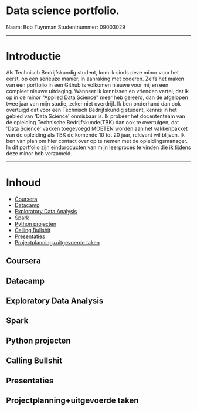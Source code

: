 # Data science portfolio. 
Naam: Bob Tuynman Studentnummer: 09003029
- - - -

# Introductie
Als Technisch Bedrijfskundig student, kom ik sinds deze minor voor het eerst, op een serieuze manier, in aanraking met coderen. Zelfs het maken van een portfolio in een Github is volkomen nieuwe voor mij en een compleet nieuwe uitdaging. Wanneer ik kennissen en vrienden vertel, dat ik op in de minor "Applied Data Science" meer heb geleerd, dan de afgelopen twee jaar van mijn studie, zeker niet overdrijf. Ik ben onderhand dan ook overtuigd dat voor een Technisch Bedrijfskundig student, kennis in het gebied van 'Data Science' onmisbaar is. Ik probeer het docententeam van de opleiding Technische Bedrijfskunde(TBK) dan ook te overtuigen, dat 'Data Science' vakken toegevoegd MOETEN worden aan het vakkenpakket van de opleiding als TBK de komende 10 tot 20 jaar, relevant wil blijven. Ik ben van plan om hier contact over op te nemen met de opleidingsmanager.
In dit portfolio zijn eindproducten van mijn leerproces te vinden die ik tijdens deze minor heb verzameld.
- - - -

# Inhoud 
* [Coursera](#Coursera)
* [Datacamp](#Datacamp)
* [Exploratory Data Analysis](#Exploratory_Data_Analysis)
* [Spark](#Spark)
* [Python projecten](#Python_projecten) 
* [Calling Bullshit](#Calling_Bullshit)  
* [Presentaties](#Presentaties)
* [Projectplanning+uitgevoerde taken](#Projectplanning+uitgevoerde_taken)
 
## Coursera <a name="Coursera"></a>
## Datacamp <a name="Datacamp"></a>
## Exploratory Data Analysis <a name="Exploratory_Data_Analysis"></a>
## Spark <a name="Spark"></a>
## Python projecten  <a name="Python_projecten"></a>
## Calling Bullshit  <a name="Calling_Bullshit"></a>
## Presentaties  <a name="Presentaties"></a>
## Projectplanning+uitgevoerde taken <a name="Projectplanning+uitgevoerde_taken"></a>
